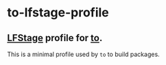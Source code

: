 # to-lfstage-profile

## [LFStage](https://github.com/toxikuu/lfstage) profile for [to](https://github.com/toxikuu/to).

This is a minimal profile used by `to` to build packages.
